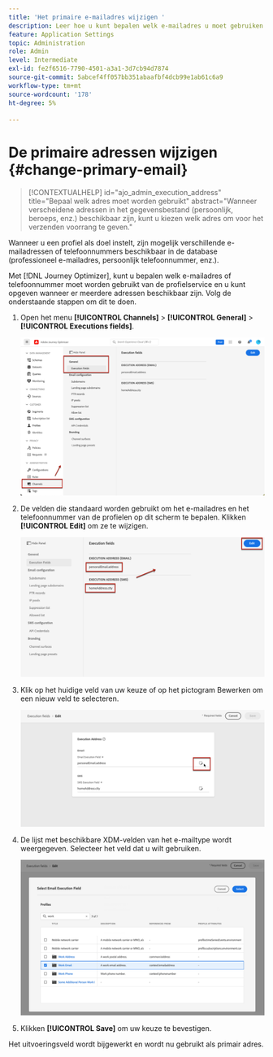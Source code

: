 ```yaml
---
title: 'Het primaire e-mailadres wijzigen '
description: Leer hoe u kunt bepalen welk e-mailadres u moet gebruiken via de profielservice.
feature: Application Settings
topic: Administration
role: Admin
level: Intermediate
exl-id: fe2f6516-7790-4501-a3a1-3d7cb94d7874
source-git-commit: 5abcef4ff057bb351abaafbf4dcb99e1ab61c6a9
workflow-type: tm+mt
source-wordcount: '178'
ht-degree: 5%

---
```


# De primaire adressen wijzigen {#change-primary-email}

>[!CONTEXTUALHELP]
>id="ajo_admin_execution_address"
>title="Bepaal welk adres moet worden gebruikt"
>abstract="Wanneer verscheidene adressen in het gegevensbestand (persoonlijk, beroeps, enz.) beschikbaar zijn, kunt u kiezen welk adres om voor het verzenden voorrang te geven."

Wanneer u een profiel als doel instelt, zijn mogelijk verschillende e-mailadressen of telefoonnummers beschikbaar in de database (professioneel e-mailadres, persoonlijk telefoonnummer, enz.).

Met [!DNL Journey Optimizer], kunt u bepalen welk e-mailadres of telefoonnummer moet worden gebruikt van de profielservice en u kunt opgeven wanneer er meerdere adressen beschikbaar zijn. Volg de onderstaande stappen om dit te doen.

1. Open het menu **[!UICONTROL Channels]** > **[!UICONTROL General]** > **[!UICONTROL Executions fields]**.

   ![](assets/primary-address-execution-fields.png)

1. De velden die standaard worden gebruikt om het e-mailadres en het telefoonnummer van de profielen op dit scherm te bepalen. Klikken **[!UICONTROL Edit]** om ze te wijzigen.

   ![](assets/primary-address.png)

1. Klik op het huidige veld van uw keuze of op het pictogram Bewerken om een nieuw veld te selecteren.

   ![](assets/primary-address-edit.png)

1. De lijst met beschikbare XDM-velden van het e-mailtype wordt weergegeven. Selecteer het veld dat u wilt gebruiken.

   ![](assets/primary-address-select-field.png)

1. Klikken **[!UICONTROL Save]** om uw keuze te bevestigen.

Het uitvoeringsveld wordt bijgewerkt en wordt nu gebruikt als primair adres.

<!--1. You can also select an additional field to use as secondary email address. This allows you to determine which field to use if the primary field is empty for a profile. -->
